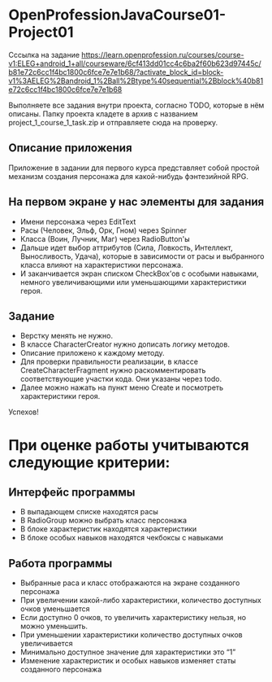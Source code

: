 # OpenProfessionJavaCourse01-Project01

Сссылка на задание https://learn.openprofession.ru/courses/course-v1:ELEG+android_1+all/courseware/6cf413dd01cc4c6ba2f60b623d97445c/b81e72c6cc1f4bc1800c6fce7e7e1b68/?activate_block_id=block-v1%3AELEG%2Bandroid_1%2Ball%2Btype%40sequential%2Bblock%40b81e72c6cc1f4bc1800c6fce7e7e1b68

Выполняете все задания внутри проекта, согласно TODO, которые в нём описаны. Папку проекта кладете в архив с названием project_1_course_1_task.zip и отправляете сюда на проверку.

## Описание приложения
Приложение в задании для первого курса представляет собой простой механизм создания персонажа для какой-нибудь фэнтезийной RPG.

## На первом экране у нас элементы для задания
* Имени персонажа через EditText
* Расы (Человек, Эльф, Орк, Гном) через Spinner
* Класса (Воин, Лучник, Маг) через RadioButton'ы
* Дальше идет выбор аттрибутов (Сила, Ловкость, Интеллект, Выносливость, Удача), которые в зависимости от расы и выбранного класса влияют на характеристики персонажа.
* И заканчивается экран списком CheckBox’ов с особыми навыками, немного увеличивающими или уменьшающими характеристики героя.

## Задание

* Верстку менять не нужно.
* В классе CharacterCreator нужно дописать логику методов.
* Описание приложено к каждому методу.
* Для проверки правильности реализации, в классе CreateCharacterFragment нужно раскомментировать соответствующие участки кода. Они указаны через todo.
* Далее можно нажать на пункт меню Create и посмотреть характеристики героя.

Успехов!

# При оценке работы учитываются следующие критерии:

## Интерфейс программы

* В выпадающем списке находятся расы
* В RadioGroup можно выбрать класс персонажа
* В блоке характеристик находятся характеристики
* В блоке особых навыков находятся чекбоксы с навыками

## Работа программы

* Выбранные раса и класс отображаются на экране созданного персонажа
* При увеличении какой-либо характеристики, количество доступных очков уменьшается
* Если доступно 0 очков, то увеличить характеристику нельзя, но можно уменьшить.
* При уменьшении характеристики количество доступных очков увеличивается
* Минимально доступное значение для характеристики это “1”
* Изменение характеристик и особых навыков изменяет статы созданного персонажа